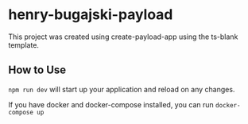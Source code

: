 # henry-bugajski-payload

This project was created using create-payload-app using the ts-blank template.

## How to Use

`npm run dev` will start up your application and reload on any changes.

If you have docker and docker-compose installed, you can run `docker-compose up`
